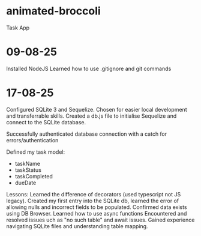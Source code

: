 # animated-broccoli
Task App

# 09-08-25
Installed NodeJS
Learned how to use .gitignore and git commands

# 17-08-25
Configured SQLite 3 and Sequelize. Chosen for easier local development and transferrable skills.
Created a db.js file to initialise Sequelize and connect to the SQLite database.

Successfully authenticated database connection with a catch for errors/authentication

Defined my task model:
- taskName
- taskStatus
- taskCompleted
- dueDate

Lessons:
Learned the difference of decorators (used typescript not JS legacy).
Created my first entry into the SQLite db, learned the error of allowing nulls and incorrect fields to be populated.
Confirmed data exists using DB Browser.
Learned how to use async functions
Encountered and resolved issues uch as "no such table" and await issues.
Gained experience navigating SQLite files and understanding table mapping.